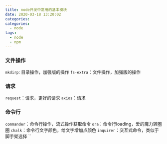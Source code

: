```yaml
---
title: node开发中常用的基本模块
date: 2020-03-18 13:20:02
categories:
categories:
  - node
tags:
  - node
  - npm
---
```


### 文件操作
`mkdirp`: 目录操作，加强版的操作
`fs-extra`：文件操作，加强版的操作

### 请求
`request`：请求，更好的请求
`axios`：请求

### 命令行
`commander`：命令行操作，流式操作获取命令
`ora`：命令行loading，爱的魔力转圈圈
`chalk`：命令行文字颜色，给文字增加点颜色
`inquirer`：交互式命令，类似于脚手架选择
``